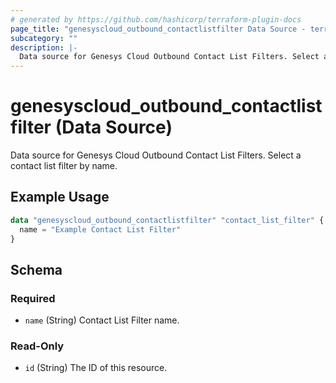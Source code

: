 ```yaml
---
# generated by https://github.com/hashicorp/terraform-plugin-docs
page_title: "genesyscloud_outbound_contactlistfilter Data Source - terraform-provider-genesyscloud"
subcategory: ""
description: |-
  Data source for Genesys Cloud Outbound Contact List Filters. Select a contact list filter by name.
---
```


# genesyscloud_outbound_contactlistfilter (Data Source)

Data source for Genesys Cloud Outbound Contact List Filters. Select a contact list filter by name.

## Example Usage

```terraform
data "genesyscloud_outbound_contactlistfilter" "contact_list_filter" {
  name = "Example Contact List Filter"
}
```

<!-- schema generated by tfplugindocs -->
## Schema

### Required

- `name` (String) Contact List Filter name.

### Read-Only

- `id` (String) The ID of this resource.


